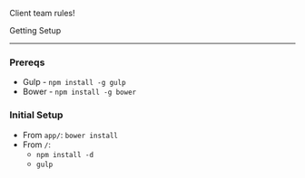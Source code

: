 Client team rules!

Getting Setup
______________

### Prereqs
* Gulp	- `npm install -g gulp`
* Bower	- `npm install -g bower`

### Initial Setup
* From `app/`: `bower install`
* From `/`:
	* `npm install -d`
	* `gulp`

